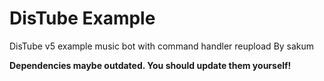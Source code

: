 # DisTube Example

DisTube v5 example music bot with command handler
reupload By sakum

**Dependencies maybe outdated. You should update them yourself!**
